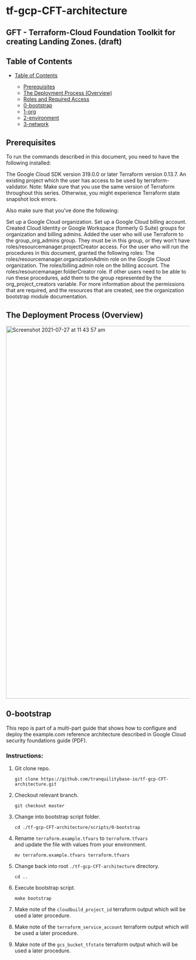 # tf-gcp-CFT-architecture

##  GFT - Terraform-Cloud Foundation Toolkit for creating Landing Zones. (draft)

## Table of Contents

* [Table of Contents](#table-of-contents)

     * [Prerequisites](#prerequisites)
     * [The Deployment Process (Overview)](#the-deployment-process-overview)
     * [Roles and Required Access](#roles-and-access)
     * [0-bootstrap](#0-bootstrap)
     * [1-org](#1-org)
     * [2-environment](#2-environment)
     * [3-network](#3-network)
 
         
 

## Prerequisites
  
  To run the commands described in this document, you need to have the following installed:
  
  The Google Cloud SDK version 319.0.0 or later
  Terraform version 0.13.7.
  An existing project which the user has access to be used by terraform-validator.
      Note: Make sure that you use the same version of Terraform throughout this series. Otherwise, you might experience Terraform state snapshot lock errors.

   Also make sure that you've done the following:

   Set up a Google Cloud organization.
   Set up a Google Cloud billing account.
   Created Cloud Identity or Google Workspace (formerly G Suite) groups for organization and billing admins.
   Added the user who will use Terraform to the group_org_admins group. They must be in this group, or they won't have roles/resourcemanager.projectCreator access.
   For the user who will run the procedures in this document, granted the following roles:
   The roles/resourcemanager.organizationAdmin role on the Google Cloud organization.
   The roles/billing.admin role on the billing account.
   The roles/resourcemanager.folderCreator role.
   If other users need to be able to run these procedures, add them to the group represented by the org_project_creators variable. For more information about the permissions that are required, and the resources that          are created, see the organization bootstrap module documentation.

## The Deployment Process (Overview)

<img width="1018" alt="Screenshot 2021-07-27 at 11 43 57 am" src="https://user-images.githubusercontent.com/80045831/127141366-262007ca-c4a6-48c5-a0bc-b89bdeb694a8.png">


## 0-bootstrap
This repo is part of a multi-part guide that shows how to configure and deploy the example.com reference architecture described in Google Cloud security foundations guide (PDF). 

### Instructions: 
1. Git clone repo.
   ```
   git clone https://github.com/tranquilitybase-io/tf-gcp-CFT-architecture.git
   ```

1. Checkout relevant branch.
   ```
   git checkout master
   ```
1. Change into bootstrap script folder.
   ```
   cd ./tf-gcp-CFT-architecture/scripts/0-bootstrap
   ```
1. Rename `terraform.example.tfvars` to `terraform.tfvars`  
   and update the file with values from your environment.
   ```
   mv terraform.example.tfvars terraform.tfvars
   ```
1. Change back into root `./tf-gcp-CFT-architecture` directory. 
   ```
   cd ..
   ```
1. Execute bootstrap script.
   ```
   make bootstrap
   ```
1. Make note of the `cloudbuild_project_id` terraform output which will be used a later procedure.
1. Make note of the `terraform_service_account` terraform output which will be used a later procedure.
1. Make note of the `gcs_bucket_tfstate` terraform output which will be used a later procedure. 



